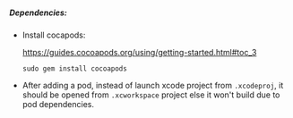 ##### Dependencies:

* Install cocapods: 

  https://guides.cocoapods.org/using/getting-started.html#toc_3

  `sudo gem install cocoapods`

* After adding a pod, instead of launch xcode project from `.xcodeproj`,  it should be opened from `.xcworkspace` project else it won't build due to pod dependencies.

